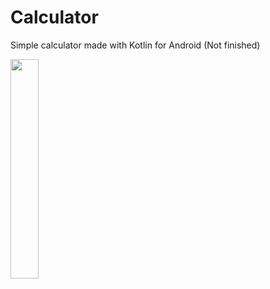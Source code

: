 # Calculator
 Simple calculator made with Kotlin for Android 
 (Not finished)


<img src="https://www.linkpicture.com/q/Screenshot_2021-10-31-19-51-58-145_pt.isec.a2019139754.calculadora-1.jpg" width="30%" >
